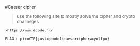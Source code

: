#Caeser cipher 

>use the following site to mostly solve the cipher and crypto challneges

```
>https://www.dcode.fr/

```

```
FLAG : picoCTF{justagoodoldcaesarcipherwoyolfpu}
```
